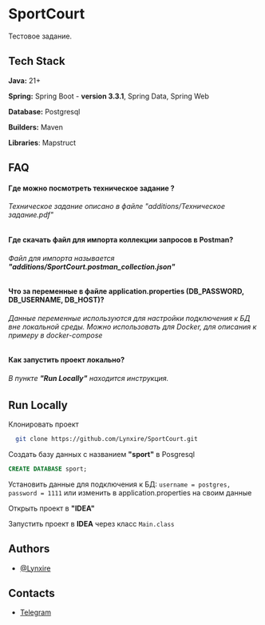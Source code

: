 
# SportCourt

Тестовое задание.


## Tech Stack
**Java:** 21+

**Spring:** Spring Boot - **version 3.3.1**, Spring Data, Spring Web

**Database:** Postgresql

**Builders:** Maven

**Libraries**: Mapstruct



## FAQ

#### Где можно посмотреть техническое задание ?
###### Техническое задание описано в файле "additions/Техническое задание.pdf"

#### Где скачать файл для импорта коллекции запросов в Postman?
###### Файл для импорта называется **"additions/SportCourt.postman_collection.json"**

#### Что за переменные в файле application.properties (DB_PASSWORD, DB_USERNAME, DB_HOST)?
###### Данные переменные используются для настройки подключения к БД вне локальной среды. Можно использовать для Docker, для описания к примеру в docker-compose

#### Как запустить проект локально?

###### В пункте **"Run Locally"** находится инструкция.


## Run Locally

Клонировать проект

```bash
  git clone https://github.com/Lynxire/SportCourt.git
```

Создать базу данных с названием **"sport"** в Posgresql

```sql
CREATE DATABASE sport;
```

Установить данные для подключения к БД: ```username = postgres, password = 1111``` или изменить в application.properties на своим данные

Открыть проект в **"IDEA"**

Запустить проект в **IDEA** через класс ``Main.class``


## Authors

- [@Lynxire](https://github.com/Lynxire)
## Contacts
- [Telegram](https://t.me/terabu)

